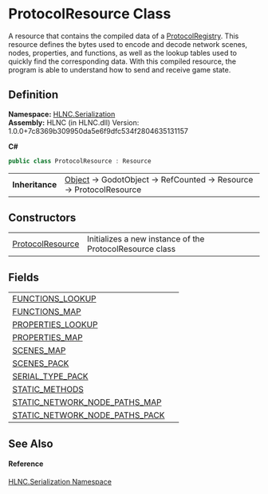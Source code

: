 # ProtocolResource Class


A resource that contains the compiled data of a <a href="T_HLNC_Serialization_ProtocolRegistry">ProtocolRegistry</a>. This resource defines the bytes used to encode and decode network scenes, nodes, properties, and functions, as well as the lookup tables used to quickly find the corresponding data. With this compiled resource, the program is able to understand how to send and receive game state.



## Definition
**Namespace:** <a href="N_HLNC_Serialization">HLNC.Serialization</a>  
**Assembly:** HLNC (in HLNC.dll) Version: 1.0.0+7c8369b309950da5e6f9dfc534f2804635131157

**C#**
``` C#
public class ProtocolResource : Resource
```

<table><tr><td><strong>Inheritance</strong></td><td><a href="https://learn.microsoft.com/dotnet/api/system.object" target="_blank" rel="noopener noreferrer">Object</a>  →  GodotObject  →  RefCounted  →  Resource  →  ProtocolResource</td></tr>
</table>



## Constructors
<table>
<tr>
<td><a href="M_HLNC_Serialization_ProtocolResource__ctor">ProtocolResource</a></td>
<td>Initializes a new instance of the ProtocolResource class</td></tr>
</table>

## Fields
<table>
<tr>
<td><a href="F_HLNC_Serialization_ProtocolResource_FUNCTIONS_LOOKUP">FUNCTIONS_LOOKUP</a></td>
<td> </td></tr>
<tr>
<td><a href="F_HLNC_Serialization_ProtocolResource_FUNCTIONS_MAP">FUNCTIONS_MAP</a></td>
<td> </td></tr>
<tr>
<td><a href="F_HLNC_Serialization_ProtocolResource_PROPERTIES_LOOKUP">PROPERTIES_LOOKUP</a></td>
<td> </td></tr>
<tr>
<td><a href="F_HLNC_Serialization_ProtocolResource_PROPERTIES_MAP">PROPERTIES_MAP</a></td>
<td> </td></tr>
<tr>
<td><a href="F_HLNC_Serialization_ProtocolResource_SCENES_MAP">SCENES_MAP</a></td>
<td> </td></tr>
<tr>
<td><a href="F_HLNC_Serialization_ProtocolResource_SCENES_PACK">SCENES_PACK</a></td>
<td> </td></tr>
<tr>
<td><a href="F_HLNC_Serialization_ProtocolResource_SERIAL_TYPE_PACK">SERIAL_TYPE_PACK</a></td>
<td> </td></tr>
<tr>
<td><a href="F_HLNC_Serialization_ProtocolResource_STATIC_METHODS">STATIC_METHODS</a></td>
<td> </td></tr>
<tr>
<td><a href="F_HLNC_Serialization_ProtocolResource_STATIC_NETWORK_NODE_PATHS_MAP">STATIC_NETWORK_NODE_PATHS_MAP</a></td>
<td> </td></tr>
<tr>
<td><a href="F_HLNC_Serialization_ProtocolResource_STATIC_NETWORK_NODE_PATHS_PACK">STATIC_NETWORK_NODE_PATHS_PACK</a></td>
<td> </td></tr>
</table>

## See Also


#### Reference
<a href="N_HLNC_Serialization">HLNC.Serialization Namespace</a>  
